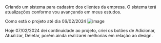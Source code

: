 Criando um sistema para cadastro dos clientes da empresa. O sistema terá atualizações conforme vou avançando em meus estudos.

Como está o projeto até dia 06/02/2024
![image](https://github.com/bericktk/sistemas/assets/141072611/b46225e0-ff49-4fe6-ab61-6e4aa45898e2)

Hoje 07/02/2024 dei continuidade ao projeto, criei os botões de Adicionar, Atualizar, Deletar, porém ainda realizarei melhorias em relação ao design.

